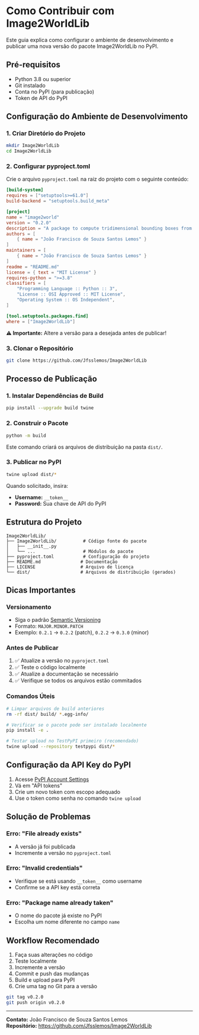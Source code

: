# Como Contribuir com Image2WorldLib

Este guia explica como configurar o ambiente de desenvolvimento e publicar uma nova versão do pacote Image2WorldLib no PyPI.

## Pré-requisitos

- Python 3.8 ou superior
- Git instalado
- Conta no PyPI (para publicação)
- Token de API do PyPI

## Configuração do Ambiente de Desenvolvimento

### 1. Criar Diretório do Projeto

```bash
mkdir Image2WorldLib
cd Image2WorldLib
```

### 2. Configurar pyproject.toml

Crie o arquivo `pyproject.toml` na raiz do projeto com o seguinte conteúdo:

```toml
[build-system]
requires = ["setuptools>=61.0"]
build-backend = "setuptools.build_meta"

[project]
name = "image2world"
version = "0.2.0"
description = "A package to compute tridimensional bounding boxes from bidimensional bounding boxes and depth data"
authors = [
    { name = "João Francisco de Souza Santos Lemos" }
]
maintainers = [
    { name = "João Francisco de Souza Santos Lemos" }
]
readme = "README.md"
license = { text = "MIT License" }
requires-python = ">=3.8"
classifiers = [
    "Programming Language :: Python :: 3",
    "License :: OSI Approved :: MIT License",
    "Operating System :: OS Independent",
]

[tool.setuptools.packages.find]
where = ["Image2WorldLib"]
```

**⚠️ Importante:** Altere a versão para a desejada antes de publicar!

### 3. Clonar o Repositório

```bash
git clone https://github.com/Jfsslemos/Image2WorldLib
```

## Processo de Publicação

### 1. Instalar Dependências de Build

```bash
pip install --upgrade build twine
```

### 2. Construir o Pacote

```bash
python -m build
```

Este comando criará os arquivos de distribuição na pasta `dist/`.

### 3. Publicar no PyPI

```bash
twine upload dist/*
```

Quando solicitado, insira:
- **Username:** `__token__`
- **Password:** Sua chave de API do PyPI

## Estrutura do Projeto

```
Image2WorldLib/
├── Image2WorldLib/          # Código fonte do pacote
│   ├── __init__.py
│   └── ...                  # Módulos do pacote
├── pyproject.toml           # Configuração do projeto
├── README.md               # Documentação
├── LICENSE                 # Arquivo de licença
└── dist/                   # Arquivos de distribuição (gerados)
```

## Dicas Importantes

### Versionamento
- Siga o padrão [Semantic Versioning](https://semver.org/)
- Formato: `MAJOR.MINOR.PATCH`
- Exemplo: `0.2.1` → `0.2.2` (patch), `0.2.2` → `0.3.0` (minor)

### Antes de Publicar
1. ✅ Atualize a versão no `pyproject.toml`
2. ✅ Teste o código localmente
3. ✅ Atualize a documentação se necessário
4. ✅ Verifique se todos os arquivos estão commitados

### Comandos Úteis

```bash
# Limpar arquivos de build anteriores
rm -rf dist/ build/ *.egg-info/

# Verificar se o pacote pode ser instalado localmente
pip install -e .

# Testar upload no TestPyPI primeiro (recomendado)
twine upload --repository testpypi dist/*
```

## Configuração da API Key do PyPI

1. Acesse [PyPI Account Settings](https://pypi.org/manage/account/)
2. Vá em "API tokens"
3. Crie um novo token com escopo adequado
4. Use o token como senha no comando `twine upload`

## Solução de Problemas

### Erro: "File already exists"
- A versão já foi publicada
- Incremente a versão no `pyproject.toml`

### Erro: "Invalid credentials"
- Verifique se está usando `__token__` como username
- Confirme se a API key está correta

### Erro: "Package name already taken"
- O nome do pacote já existe no PyPI
- Escolha um nome diferente no campo `name`

## Workflow Recomendado

1. Faça suas alterações no código
2. Teste localmente
3. Incremente a versão
4. Commit e push das mudanças
5. Build e upload para PyPI
6. Crie uma tag no Git para a versão

```bash
git tag v0.2.0
git push origin v0.2.0
```

---

**Contato:** João Francisco de Souza Santos Lemos  
**Repositório:** https://github.com/Jfsslemos/Image2WorldLib
